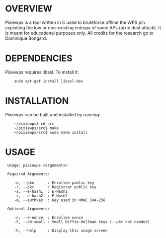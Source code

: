 # OVERVIEW

Pixiewps is a tool written in C used to bruteforce offline the WPS pin exploiting the low or non-existing entropy of some APs (pixie dust attack). It is meant for educational purposes only. All credits for the research go to Dominique Bongard.

# DEPENDENCIES

Pixiewps requires libssl. To install it:

```
	sudo apt-get install libssl-dev
```

# INSTALLATION

Pixiewps can be built and installed by running:

```
	~/pixiewps$ cd src
	~/pixiewps/src$ make
	~/pixiewps/src$ sudo make install
```

# USAGE

```
 Usage: pixiewps <arguments>

 Required Arguments:

    -e, --pke      : Enrollee public key
    -r, --pkr      : Registrar public key
    -s, --e-hash1  : E-Hash1
    -z, --e-hash2  : E-Hash2
    -a, --authkey  : Key used in HMAC SHA-256

 Optional Arguments:

    -n, --e-nonce  : Enrollee nonce
    -S, --dh-small : Small Diffie-Hellman keys (--pkr not needed)

    -h, --help     : Display this usage screen
```